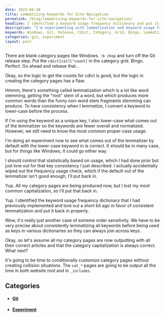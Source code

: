 ```yaml
---
date: 2023-04-28
title: Lemmatizing Keywords for Site Navigation
permalink: /blog/lemmatizing-keywords-for-site-navigation/
headline: I identified a keyword usage frequency dictionary and put it back in properly to ensure my category pages were outputting with their correct articles and capitalization.
description: "I'm experimenting with lemmatization and keyword usage frequency to create consistent category pages for my website navigation. I'm ensuring the capitalization of the categories is correct and outputting them in both the website root and in `_includes`."
keywords: Windows, Git, Release, Cdict, Category, Grid, Bingo, Lemmatization, Stemming, Root, Word, Normalized, Unique, Key, Lower-Case, Consistency, Common, Proper-Case, Usage, Experiment, Default, Statistically, Frequency, Dictionary, Capitalization, Outputting, Articles, Customize, Collision, Website, Root, Includes
categories: git, experiment
layout: post
---
```


There are blank category pages like Windows. `:b chop` and turn off the Git
release step. Put the `cdict[cat]["count]` in the category grid. Bingo.
Perfect. Go ahead and release that...

Okay, so the logic to get the counts for cdict is good, but the logic in
creating the category pages has a flaw.

Hmmm, there's something called lemmatization which is a lot like word stemming,
getting the "root" stem of a word, but which produces more common words than
the funny non-word stem fragments stemming can produce. To have consistency
when I lemmatize, I convert a keyword to lower-case before the process.

If I'm using the keyword as a unique key, I also lower-case what comes out of
the lemmatizer so the keywords are fewer overall and normalized. However, we
still need to know the most common proper-case usage.

I'm doing an experiment now to see what comes out of the lemmatizer by default
with the lower-case keyword in is correct. It should be in many case, but for
things like Windows, it could go either way.

I should control that statistically based on usage, which I had done prior but
just tore out for that key consistency I just described. I actually
accidentally wiped out the frequency usage check, which if the default out of
the lemmatizer isn't good enough, I'll put back in.

Yup. All my category pages are being produced now, but I lost my most common
capitalization, so I'll put that back in.

Yup. I identified the keyword usage frequency dictionary that I had previously
implemented and tore out a short bit ago in favor of consistent lemmatization
and put it back in properly.

Wow, it's really just another case of extreme order sensitivity. We have to be
very precise about consistently lemmatizing all keywords before being used as
keys in various dictionaries so they can always join across keys.

Okay, so let's assume all my category pages are now outputting with all their
correct articles and that the category capitalization is always correct. What
next?

It's going to be time to conditionally customize category pages without
creating collision situations. The `cat_*` pages are going to be output all the
time in both website root and in `_includes`.


## Categories

<ul>
<li><h4><a href='/git/'>Git</a></h4></li>
<li><h4><a href='/experiment/'>Experiment</a></h4></li></ul>